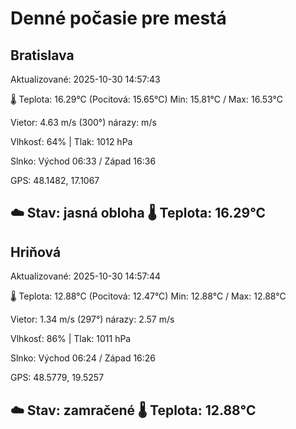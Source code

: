 ﻿# Denné počasie pre mestá

## Bratislava
Aktualizované: 2025-10-30 14:57:43

🌡️ Teplota: 16.29°C 
(Pocitová: 15.65°C)
Min: 15.81°C / Max: 16.53°C

Vietor: 4.63 m/s    (300°) 
nárazy:  m/s

Vlhkosť: 64% | Tlak: 1012 hPa

Slnko: Východ 06:33 / Západ 16:36

GPS: 48.1482, 17.1067

☁️ Stav: jasná obloha        🌡️ Teplota: 16.29°C
---

## Hriňová
Aktualizované: 2025-10-30 14:57:44

🌡️ Teplota: 12.88°C 
(Pocitová: 12.47°C)
Min: 12.88°C / Max: 12.88°C

Vietor: 1.34 m/s (297°)
nárazy: 2.57 m/s

Vlhkosť: 86% | Tlak: 1011 hPa

Slnko: Východ 06:24 / Západ 16:26

GPS: 48.5779, 19.5257

☁️ Stav: zamračené        🌡️ Teplota: 12.88°C
---
